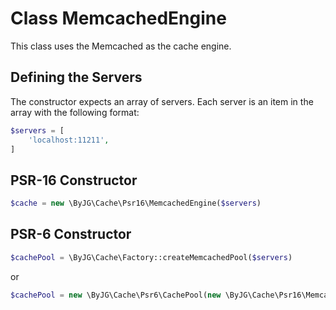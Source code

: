 # Class MemcachedEngine

This class uses the Memcached as the cache engine.

## Defining the Servers

The constructor expects an array of servers. 
Each server is an item in the array with the following format:

```php
$servers = [
    'localhost:11211',
]
```

## PSR-16 Constructor

```php
$cache = new \ByJG\Cache\Psr16\MemcachedEngine($servers)
```

## PSR-6 Constructor

```php
$cachePool = \ByJG\Cache\Factory::createMemcachedPool($servers)
```

or

```php
$cachePool = new \ByJG\Cache\Psr6\CachePool(new \ByJG\Cache\Psr16\MemcachedEngine($servers));
```


